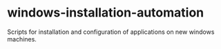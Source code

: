 # windows-installation-automation
Scripts for installation and configuration of applications on new windows machines.
